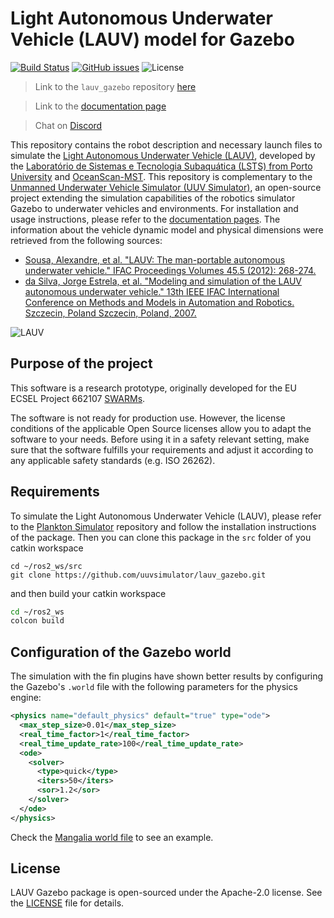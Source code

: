 # Light Autonomous Underwater Vehicle (LAUV) model for Gazebo

[![Build Status](https://travis-ci.org/uuvsimulator/lauv_gazebo.svg?branch=master)](https://travis-ci.org/uuvsimulator/lauv_gazebo)
[![GitHub issues](https://img.shields.io/github/issues/uuvsimulator/lauv_gazebo.svg)](https://github.com/uuvsimulator/lauv_gazebo/issues)
![License](https://img.shields.io/badge/license-Apache%202-blue.svg)

> Link to the `lauv_gazebo` repository [here](https://github.com/uuvsimulator/lauv_gazebo)

> Link to the [documentation page](https://uuvsimulator.github.io/packages/lauv_gazebo/intro/)

> Chat on [Discord](https://discord.gg/zNauF2F)

This repository contains the robot description and necessary launch files to
simulate the [Light Autonomous Underwater Vehicle (LAUV)](http://www.oceanscan-mst.com/), developed by the [Laboratório de Sistemas e Tecnologia Subaquática (LSTS) from Porto University](https://www.lsts.pt/) and [OceanScan-MST](http://www.oceanscan-mst.com/).
This repository is complementary to the [Unmanned Underwater Vehicle Simulator (UUV Simulator)](https://github.com/uuvsimulator/uuv_simulator),
an open-source project extending the simulation capabilities of the robotics
simulator Gazebo to underwater vehicles and environments. For installation and
usage instructions, please refer to the [documentation pages](https://uuvsimulator.github.io/).
The information about the vehicle dynamic model and physical dimensions were retrieved from the following
sources:

* [Sousa, Alexandre, et al. "LAUV: The man-portable autonomous underwater vehicle." IFAC Proceedings Volumes 45.5 (2012): 268-274.](https://www.sciencedirect.com/science/article/pii/S1474667016306140)
* [da Silva, Jorge Estrela, et al. "Modeling and simulation of the LAUV autonomous underwater vehicle." 13th IEEE IFAC International Conference on Methods and Models in Automation and Robotics. Szczecin, Poland Szczecin, Poland, 2007.](http://ave.dee.isep.ipp.pt/~jes/english/publications/mmar07.pdf)

![LAUV](images/lauv.png)

## Purpose of the project

This software is a research prototype, originally developed for the EU ECSEL
Project 662107 [SWARMs](http://swarms.eu/).

The software is not ready for production use. However, the license conditions of the
applicable Open Source licenses allow you to adapt the software to your needs.
Before using it in a safety relevant setting, make sure that the software
fulfills your requirements and adjust it according to any applicable safety
standards (e.g. ISO 26262).

## Requirements

To simulate the Light Autonomous Underwater Vehicle (LAUV), please refer to the [Plankton Simulator](https://github.com/Liquid-ai/Plankton)
repository and follow the installation instructions of the package. Then you can clone
this package in the `src` folder of you catkin workspace

```
cd ~/ros2_ws/src
git clone https://github.com/uuvsimulator/lauv_gazebo.git
```

and then build your catkin workspace

```bash
cd ~/ros2_ws
colcon build
```

## Configuration of the Gazebo world

The simulation with the fin plugins have shown better results by configuring
the Gazebo's `.world` file with the following parameters for the physics engine:

```xml
<physics name="default_physics" default="true" type="ode">
  <max_step_size>0.01</max_step_size>
  <real_time_factor>1</real_time_factor>
  <real_time_update_rate>100</real_time_update_rate>
  <ode>
    <solver>
      <type>quick</type>
      <iters>50</iters>
      <sor>1.2</sor>
    </solver>
  </ode>
</physics>
```

Check the [Mangalia world file](https://github.com/Liquid-ai/Plankton/blob/master/uuv_gazebo_worlds/worlds/mangalia.world) to see an example.

## License

LAUV Gazebo package is open-sourced under the Apache-2.0 license. See the
[LICENSE](https://github.com/uuvsimulator/lauv_gazebo/blob/master/LICENSE) file for details.
